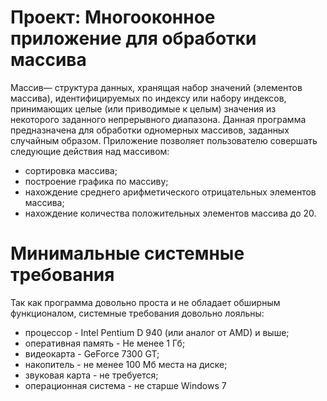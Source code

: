 # Проект: Многооконное приложение для обработки массива
Массив— структура данных, хранящая набор значений (элементов массива), идентифицируемых по индексу или набору индексов, принимающих целые (или приводимые к целым) значения из некоторого заданного непрерывного диапазона.
Данная программа предназначена для обработки одномерных массивов, заданных случайным образом. Приложение позволяет пользователю совершать следующие действия над массивом:

- сортировка массива;
- построение графика по массиву;
- нахождение среднего арифметического отрицательных элементов массива;
- нахождение количества положительных элементов массива до 20.
# Минимальные системные требования
Так как программа довольно проста и не обладает обширным функционалом, системные требования довольно лояльны:

- процессор - Intel Pentium D 940 (или аналог от AMD) и выше;
- оперативная память - Не менее 1 Гб;
- видеокарта - GeForce 7300 GT;
- накопитель - не менее 100 Мб места на диске;
- звуковая карта - не требуется;
- операционная система - не старше Windows 7
